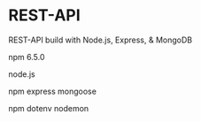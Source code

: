 # REST-API
REST-API build with Node.js, Express, &amp; MongoDB

npm 6.5.0

node.js

npm express mongoose

npm dotenv nodemon